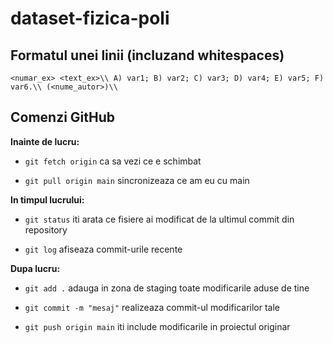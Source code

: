 # dataset-fizica-poli

## Formatul unei linii (incluzand whitespaces)

`<numar_ex> <text_ex>\\ A) var1; B) var2; C) var3; D) var4; E) var5; F) var6.\\ (<nume_autor>)\\`

## Comenzi GitHub

**Inainte de lucru:**

- `git fetch origin` ca sa vezi ce e schimbat

- `git pull origin main` sincronizeaza ce am eu cu main

**In timpul lucrului:**

- `git status` iti arata ce fisiere ai modificat de la ultimul commit din repository

- `git log` afiseaza commit-urile recente

**Dupa lucru:**

- `git add .` adauga in zona de staging toate modificarile aduse de tine

- `git commit -m "mesaj"` realizeaza commit-ul modificarilor tale

- `git push origin main` iti include modificarile in proiectul originar



